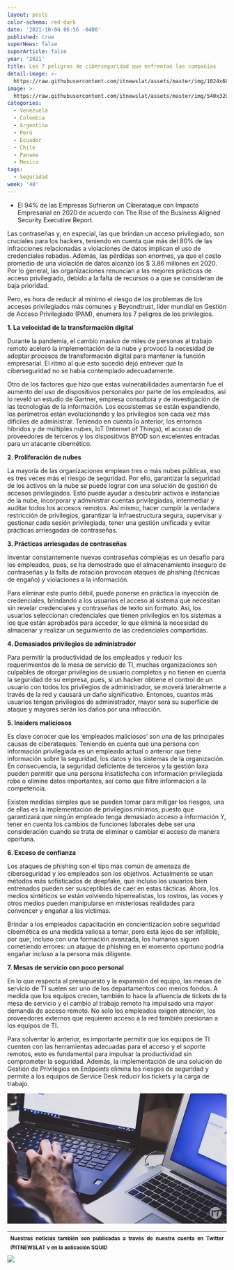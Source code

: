 ```yaml
---
layout: posts
color-schema: red-dark
date: '2021-10-04 06:56 -0400'
published: true
superNews: false
superArticle: false
year: '2021'
title: Los 7 peligros de ciberseguridad que enfrentan las compañías
detail-image: >-
  https://raw.githubusercontent.com/itnewslat/assets/master/img/1024x680/seguridad-informatica-g.jpg
image: >-
  https://raw.githubusercontent.com/itnewslat/assets/master/img/540x320/seguridad-informatica-p.jpg
categories:
  - Venezuela
  - Colombia
  - Argentina
  - Perú
  - Ecuador
  - Chile
  - Panama
  - Mexico
tags:
  - Seguridad
week: '40'
---
```

- El 94% de las Empresas Sufrieron un Ciberataque con Impacto Empresarial en 2020 de acuerdo con The Rise of the Business Aligned Security Executive Report.

Las contraseñas y, en especial, las que brindan un acceso privilegiado, son cruciales para los hackers, teniendo en cuenta que más del 80% de las infracciones relacionadas a violaciones de datos implican el uso de credenciales robadas. Además, las pérdidas son enormes, ya que el costo promedio de una violación de datos alcanzó los $ 3.86 millones en 2020. Por lo general, las organizaciones renuncian a las mejores prácticas de acceso privilegiado, debido a la falta de recursos o a que se consideran de baja prioridad.

Pero, es hora de reducir al mínimo el riesgo de los problemas de los accesos privilegiados más comunes y Beyondtrust,  líder mundial en Gestión de Acceso Privilegiado (PAM), enumera los 7 peligros de los privilegios.


**1.	La velocidad de la transformación digital**

Durante la pandemia, el cambio masivo de miles de personas al trabajo remoto aceleró la implementación de la nube y provocó la necesidad de adoptar procesos de transformación digital para mantener la función empresarial. El ritmo al que esto sucedió dejó entrever que la ciberseguridad no se había contemplado adecuadamente. 

Otro de los factores que hizo que estas vulnerabilidades aumentarán fue el aumento del uso de dispositivos personales por parte de los empleados, así lo reveló un estudio de Gartner, empresa consultora y de investigación de las tecnologías de la información. Los ecosistemas se están expandiendo, los perímetros están evolucionando y los privilegios son cada vez más difíciles de administrar. Teniendo en cuenta lo anterior, los entornos híbridos y de múltiples nubes, IoT (Internet of Things), el acceso de proveedores de terceros y los dispositivos BYOD son excelentes entradas para un atacante cibernético.

**2.   	Proliferación de nubes**

La mayoría de las organizaciones emplean tres o más nubes públicas, eso es tres veces más el riesgo de seguridad. Por ello, garantizar la seguridad de los activos en la nube se puede lograr con una solución de gestión de accesos privilegiados. Esto puede ayudar a descubrir activos e instancias de la nube, incorporar y administrar cuentas privilegiadas, intermediar y auditar todos los accesos remotos. Así mismo, hacer cumplir la verdadera restricción de privilegios, garantizar la infraestructura segura, supervisar y gestionar cada sesión privilegiada, tener una gestión unificada y evitar prácticas arriesgadas de contraseñas.

**3. Prácticas arriesgadas de contraseñas**

Inventar constantemente nuevas contraseñas complejas es un desafío para los empleados, pues, se ha demostrado que el almacenamiento inseguro de contraseñas y la falta de rotación provocan ataques de phishing (técnicas de engaño) y violaciones a la información. 

Para eliminar este punto débil, puede ponerse en práctica la inyección de credenciales, brindando a los usuarios el acceso al sistema que necesitan sin revelar credenciales y contraseñas de texto sin formato. Así, los usuarios seleccionan credenciales que tienen privilegios en los sistemas a los que están aprobados para acceder, lo que elimina la necesidad de almacenar y realizar un seguimiento de las credenciales compartidas.

**4.        Demasiados privilegios de administrador**

Para permitir la productividad de los empleados y reducir los requerimientos de la mesa de servicio de TI, muchas organizaciones son culpables de otorgar privilegios de usuario completos y no tienen en cuenta la seguridad de su empresa, pues, si un hacker obtiene el control de un usuario con todos los privilegios de administrador, se moverá lateralmente a través de la red y causará un daño significativo. Entonces, cuantos más usuarios tengan privilegios de administrador, mayor será su superficie de ataque y mayores serán los daños por una infracción.

**5.   	 Insiders maliciosos** 

Es clave conocer que los ‘empleados maliciosos’ son una de las principales causas de ciberataques. Teniendo en cuenta que una persona con información privilegiada es un empleado actual o anterior que tiene información sobre la seguridad, los datos y los sistemas de la organización. En consecuencia, la seguridad deficiente de terceros y la gestión laxa pueden permitir que una persona insatisfecha con información privilegiada robe o elimine datos importantes, así como que filtre información a la competencia.

Existen medidas simples que se pueden tomar para mitigar los riesgos, una de ellas es la implementación de privilegios mínimos, puesto que garantizará que ningún empleado tenga demasiado acceso a información Y, tener en cuenta los cambios de funciones laborales debe ser una consideración cuando se trata de eliminar o cambiar el acceso de manera oportuna.

**6.   	Exceso de confianza**

Los ataques de phishing son el tipo más común de amenaza de ciberseguridad y los empleados son los objetivos. Actualmente se usan métodos más sofisticados de deepfake, que incluso los usuarios bien entrenados pueden ser susceptibles de caer en estas tácticas. Ahora, los medios sintéticos se están volviendo hiperrealistas, los rostros, las voces y otros medios pueden manipularse en misteriosas realidades para convencer y engañar a las víctimas.

Brindar a los empleados capacitación en concientización sobre seguridad cibernética es una medida valiosa a tomar, pero está lejos de ser infalible, por que, incluso con una formación avanzada, los humanos siguen cometiendo errores: un ataque de phishing en el momento oportuno podría engañar incluso a la persona más diligente.

**7. Mesas de servicio con poco personal**

En lo que respecta al presupuesto y la expansión del equipo, las mesas de servicio de TI suelen ser uno de los departamentos con menos fondos. A medida que los equipos crecen, también lo hace la afluencia de tickets de la mesa de servicio y el cambio al trabajo remoto ha impulsado una mayor demanda de acceso remoto. No solo los empleados exigen atención, los proveedores externos que requieren acceso a la red también presionan a los equipos de TI.

Para solventar lo anterior, es importante permitir que los equipos de TI cuenten con las herramientas adecuadas para el acceso y el soporte remotos, esto es fundamental para impulsar la productividad sin comprometer la seguridad. Además, la implementación de una solución de Gestión de Privilegios en Endpoints elimina los riesgos de seguridad y permite a los equipos de Service Desk reducir los tickets y la carga de trabajo.

![](https://raw.githubusercontent.com/itnewslat/assets/master/img/540x320/seguridad-informatica-p.jpg)

<table style="height: 42px;" width="569">
<tbody>
<tr>
<td style="text-align: justify;"><sub><strong>Nuestras noticias también son publicadas a través de nuestra cuenta en Twitter <a href="https://twitter.com/itnewslat?lang=es">@ITNEWSLAT</a> y en la aplicación <a href="https://squidapp.co/en/">SQUID</a></strong></sub></td>
</tr>
</tbody>
</table>

<img src="https://tracker.metricool.com/c3po.jpg?hash=56f88a41e39ab42c063cc51676587a04"/>